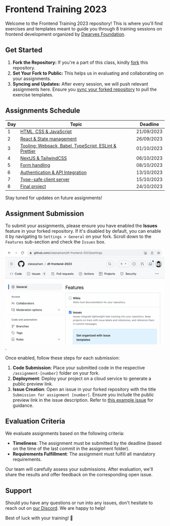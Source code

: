 # Frontend Training 2023

Welcome to the Frontend Training 2023 repository! This is where you'll find exercises and templates meant to guide you through 8 training sessions on frontend development organized by [Dwarves Foundation](https://d.foundation/).

## Get Started

1. **Fork the Repository:** If you're a part of this class, kindly [fork](https://docs.github.com/en/get-started/quickstart/fork-a-repo#forking-a-repository) this repository.
2. **Set Your Fork to Public:** This helps us in evaluating and collaborating on your assignments.
3. **Syncing and Updates:** After every session, we will push relevant assignments here. Ensure you [sync your forked repository](https://docs.github.com/en/pull-requests/collaborating-with-pull-requests/working-with-forks/syncing-a-fork) to pull the exercise templates.

## Assignments Schedule

| Day | Topic                                                                     | Deadline   |
| --- | ------------------------------------------------------------------------- | ---------- |
| 1   | [HTML, CSS & JavaScript](./assignment-1/)                                 | 21/09/2023 |
| 2   | [React & State management](./assignment-2/)                               | 26/09/2023 |
| 3   | [Tooling: Webpack, Babel, TypeScript, ESLint & Prettier](./assignment-3/) | 01/10/2023 |
| 4   | [NextJS & TailwindCSS](./assignment-4/)                                   | 06/10/2023 |
| 5   | [Form handling](./assignment-5/)                                          | 08/10/2023 |
| 6   | [Authentication & API Integration](./assignment-6/)                       | 13/10/2023 |
| 7   | [Type-safe client server](./assignment-7/)                                | 15/10/2023 |
| 8   | [Final project](./final-project/)                                         | 24/10/2023 |

Stay tuned for updates on future assignments!

## Assignment Submission

To submit your assignments, please ensure you have enabled the **Issues** feature in your forked repository. If it's disabled by default, you can enable it by navigating to `Settings > General` on your fork. Scroll down to the `Features` sub-section and check the `Issues` box.

![how to enable issue feature on fork](./assets/enable-issue-feature.png).

Once enabled, follow these steps for each submission:

1. **Code Submission**: Place your submitted code in the respective `/assignment-[number]` folder on your fork.
2. **Deployment**: Deploy your project on a cloud service to generate a public preview link.
3. **Issue Creation**: Open an issue in your forked repository with the title `Submission for assignment [number]`. Ensure you include the public preview link in the issue description. Refer to [this example issue](https://github.com/zlatanpham/df-frontend-2023/issues/1) for guidance.

## Evaluation Criteria

We evaluate assignments based on the following criteria:

- **Timeliness**: The assignment must be submitted by the deadline (based on the time of the last commit in the assignment folder).
- **Requirements Fulfillment**: The assignment must fulfill all mandatory requirements.

Our team will carefully assess your submissions. After evaluation, we'll share the results and offer feedback on the corresponding open issue.

## Support

Should you have any questions or run into any issues, don't hesitate to reach out on [our Discord](https://discord.com/invite/Y2vvH9rQE4). We are happy to help!

Best of luck with your training! 🌟
